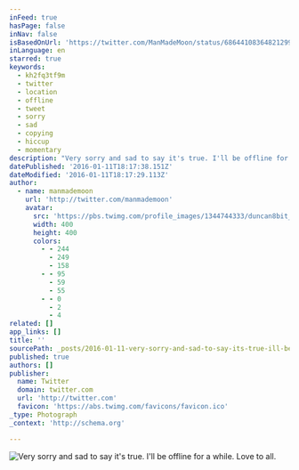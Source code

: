 ```yaml
---
inFeed: true
hasPage: false
inNav: false
isBasedOnUrl: 'https://twitter.com/ManMadeMoon/status/686441083648212992'
inLanguage: en
starred: true
keywords:
  - kh2fq3tf9m
  - twitter
  - location
  - offline
  - tweet
  - sorry
  - sad
  - copying
  - hiccup
  - momentary
description: "Very sorry and sad to say it's true. I'll be offline for a while. Love to all."
datePublished: '2016-01-11T18:17:38.151Z'
dateModified: '2016-01-11T18:17:29.113Z'
author:
  - name: manmademoon
    url: 'http://twitter.com/manmademoon'
    avatar:
      src: 'https://pbs.twimg.com/profile_images/1344744333/duncan8bit_400x400.jpg'
      width: 400
      height: 400
      colors:
        - - 244
          - 249
          - 158
        - - 95
          - 59
          - 55
        - - 0
          - 2
          - 4
related: []
app_links: []
title: ''
sourcePath: _posts/2016-01-11-very-sorry-and-sad-to-say-its-true-ill-be-offline-for-a-w.md
published: true
authors: []
publisher:
  name: Twitter
  domain: twitter.com
  url: 'http://twitter.com'
  favicon: 'https://abs.twimg.com/favicons/favicon.ico'
_type: Photograph
_context: 'http://schema.org'

---
```

![Very sorry and sad to say it's true&period; I'll be offline for a while&period; Love to all&period;](https://pbs.twimg.com/media/CYa6hjaWEAEzMMK.jpg:large)